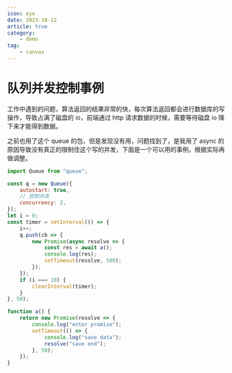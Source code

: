 ```yaml
---
icon: eye
date: 2023-10-12
article: true
category:
    - demo
tag:
    - canvas
---
```


# 队列并发控制事例

工作中遇到的问题，算法返回的结果非常的快，每次算法返回都会进行数据库的写操作，导致占满了磁盘的 io，前端通过 http 请求数据的时候，需要等待磁盘 io 降下来才能得到数据。

之前也用了这个 queue 的包，但是发现没有用，问题找到了，是我用了 async 的原因导致没有真正的限制住这个写的并发，下面是一个可以用的事例，根据实际再做调整。

```js
import Queue from "queue";

const q = new Queue({
	autostart: true,
	// 控制并发
	concurrency: 2,
});
let i = 0;
const timer = setInterval(() => {
	i++;
	q.push(cb => {
		new Promise(async resolve => {
			const res = await a();
			console.log(res);
			setTimeout(resolve, 500);
		});
	});
	if (i === 10) {
		clearInterval(timer);
	}
}, 50);

function a() {
	return new Promise(resolve => {
		console.log("enter promise");
		setTimeout(() => {
			console.log("save data");
			resolve("save end");
		}, 50);
	});
}
```
